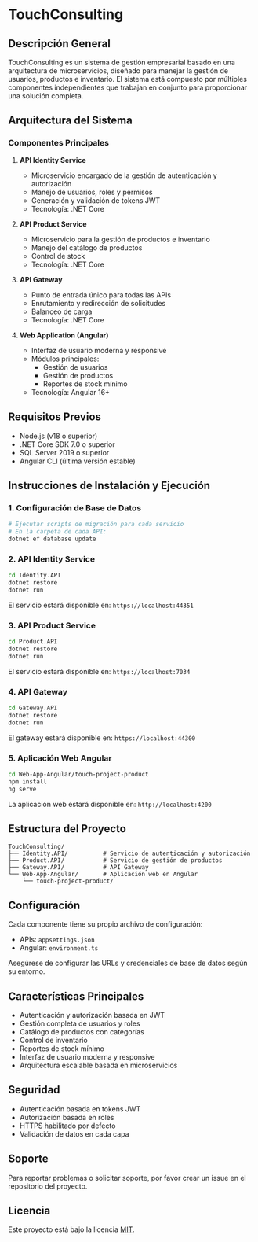 # TouchConsulting

## Descripción General
TouchConsulting es un sistema de gestión empresarial basado en una arquitectura de microservicios, diseñado para manejar la gestión de usuarios, productos e inventario. El sistema está compuesto por múltiples componentes independientes que trabajan en conjunto para proporcionar una solución completa.

## Arquitectura del Sistema

### Componentes Principales

1. **API Identity Service**
   - Microservicio encargado de la gestión de autenticación y autorización
   - Manejo de usuarios, roles y permisos
   - Generación y validación de tokens JWT
   - Tecnología: .NET Core

2. **API Product Service**
   - Microservicio para la gestión de productos e inventario
   - Manejo del catálogo de productos
   - Control de stock
   - Tecnología: .NET Core

3. **API Gateway**
   - Punto de entrada único para todas las APIs
   - Enrutamiento y redirección de solicitudes
   - Balanceo de carga
   - Tecnología: .NET Core

4. **Web Application (Angular)**
   - Interfaz de usuario moderna y responsive
   - Módulos principales:
     - Gestión de usuarios
     - Gestión de productos
     - Reportes de stock mínimo
   - Tecnología: Angular 16+

## Requisitos Previos

- Node.js (v18 o superior)
- .NET Core SDK 7.0 o superior
- SQL Server 2019 o superior
- Angular CLI (última versión estable)

## Instrucciones de Instalación y Ejecución

### 1. Configuración de Base de Datos
```bash
# Ejecutar scripts de migración para cada servicio
# En la carpeta de cada API:
dotnet ef database update
```

### 2. API Identity Service
```bash
cd Identity.API
dotnet restore
dotnet run
```
El servicio estará disponible en: `https://localhost:44351`

### 3. API Product Service
```bash
cd Product.API
dotnet restore
dotnet run
```
El servicio estará disponible en: `https://localhost:7034`

### 4. API Gateway
```bash
cd Gateway.API
dotnet restore
dotnet run
```
El gateway estará disponible en: `https://localhost:44300`

### 5. Aplicación Web Angular
```bash
cd Web-App-Angular/touch-project-product
npm install
ng serve
```
La aplicación web estará disponible en: `http://localhost:4200`

## Estructura del Proyecto

```
TouchConsulting/
├── Identity.API/          # Servicio de autenticación y autorización
├── Product.API/           # Servicio de gestión de productos
├── Gateway.API/           # API Gateway
└── Web-App-Angular/       # Aplicación web en Angular
    └── touch-project-product/
```

## Configuración

Cada componente tiene su propio archivo de configuración:

- APIs: `appsettings.json`
- Angular: `environment.ts`

Asegúrese de configurar las URLs y credenciales de base de datos según su entorno.

## Características Principales

- Autenticación y autorización basada en JWT
- Gestión completa de usuarios y roles
- Catálogo de productos con categorías
- Control de inventario
- Reportes de stock mínimo
- Interfaz de usuario moderna y responsive
- Arquitectura escalable basada en microservicios

## Seguridad

- Autenticación basada en tokens JWT
- Autorización basada en roles
- HTTPS habilitado por defecto
- Validación de datos en cada capa

## Soporte

Para reportar problemas o solicitar soporte, por favor crear un issue en el repositorio del proyecto.

## Licencia

Este proyecto está bajo la licencia [MIT](LICENSE).
